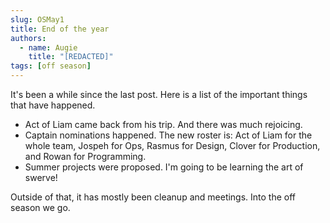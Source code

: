 ```yaml
---
slug: OSMay1
title: End of the year
authors:
  - name: Augie
    title: "[REDACTED]"
tags: [off season]
---
```


It's been a while since the last post. Here is a list of the important things that have happened.
* Act of Liam came back from his trip. And there was much rejoicing. 
* Captain nominations happened. The new roster is: Act of Liam for the whole team, Jospeh for Ops, Rasmus for Design, Clover for Production, and Rowan for Programming. 
* Summer projects were proposed. I'm going to be learning the art of swerve!

Outside of that, it has mostly been cleanup and meetings. Into the off season we go. 